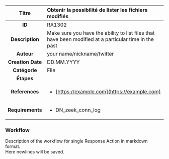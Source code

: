 | Titre                       | Obtenir la possibilité de lister les fichiers modifiés         |
|:---------------------------:|:--------------------|
| **ID**                      | RA1302            |
| **Description**             | Make sure you have the ability to list files that have been modified at a particular time in the past   |
| **Auteur**                  | your name/nickname/twitter        |
| **Creation Date**           | DD.MM.YYYY |
| **Catégorie**                | File      |
| **Étapes**                   || 
| **References** |<ul><li>[https://example.com](https://example.com)</li></ul>|
| **Requirements** |<ul><li>DN_zeek_conn_log</li></ul>|

### Workflow

Description of the workflow for single Response Action in markdown format.  
Here newlines will be saved.
